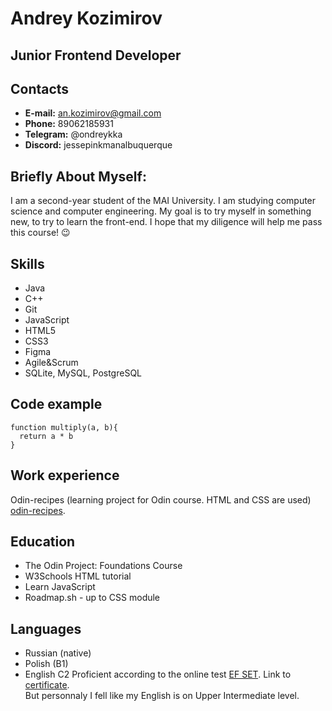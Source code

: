 # Andrey Kozimirov  
## Junior Frontend Developer  
## Contacts  
- **E-mail:** an.kozimirov@gmail.com
- **Phone:** 89062185931
- **Telegram:** @ondreykka
- **Discord:** jessepinkmanalbuquerque 
## Briefly About Myself:
I am a second-year student of the MAI University. I am studying computer science and computer engineering.  My goal is to try myself in something new, to try to learn the front-end. I hope that my diligence will help me pass this course! :wink:  
## Skills
- Java
- C++
- Git
- JavaScript
- HTML5
- CSS3
- Figma
- Agile&Scrum
- SQLite, MySQL, PostgreSQL  
## Code example
```
function multiply(a, b){
  return a * b
}
```  
## Work experience
Odin-recipes (learning project for Odin course. HTML and CSS are used)  
[odin-recipes](https://yelqo17.github.io/odin-recipes/).  
## Education
- The Odin Project: Foundations Course
- W3Schools HTML tutorial
- Learn JavaScript  
- Roadmap.sh - up to CSS module  
## Languages
- Russian (native)
- Polish (B1)
- English C2 Proficient according to the online test [EF SET](https://www.efset.org/). Link to [certificate](https://www.efset.org/cert/PqGU54).  
But personnaly I fell like my English is on Upper Intermediate level.  
